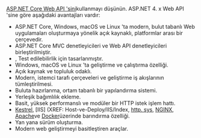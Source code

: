[ASP.NET Core Web API 'sini](/aspnet/core/web-api)kullanmayı düşünün. ASP.NET 4. x Web API 'sine göre aşağıdaki avantajları vardır:

* ASP.NET Core, Windows, macOS ve Linux 'ta modern, bulut tabanlı Web uygulamaları oluşturmaya yönelik açık kaynaklı, platformlar arası bir çerçevedir.
* ASP.NET Core MVC denetleyicileri ve Web API denetleyicileri birleştirilmiştir.
* , Test edilebilirlik için tasarlanmıştır.
* Windows, macOS ve Linux 'ta geliştirme ve çalıştırma özelliği.
* Açık kaynak ve topluluk odaklı.
* Modern, istemci tarafı çerçeveleri ve geliştirme iş akışlarının tümleştirilmesi.
* Buluta hazırlanma, ortam tabanlı bir yapılandırma sistemi.
* Yerleşik bağımlılık ekleme.
* Basit, yüksek performanslı ve modüler bir HTTP istek işlem hattı.
* [Kestrel](/aspnet/core/fundamentals/servers/kestrel), [IIS] (XREF: Host-ve-Deploy/IIS/Index, [http. sys](xref:fundamentals/servers/httpsys), [NGINX](xref:host-and-deploy/linux-nginx), [Apache](xref:host-and-deploy/linux-apache)ve [Docker](xref:host-and-deploy/docker/index)üzerinde barındırma özelliği.
* Yan yana sürüm oluşturma.
* Modern web geliştirmeyi basitleştiren araçlar.
